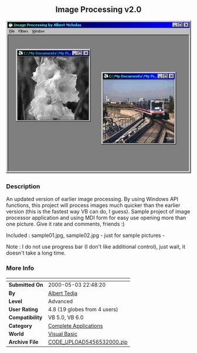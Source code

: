 ﻿<div align="center">

## Image Processing v2\.0

<img src="PIC2000531235136704.jpg">
</div>

### Description

An updated version of earlier image processing. By using Windows API functions, this project will process images much quicker than the earlier version (this is the fastest way VB can do, I guess). Sample project of image processor application and using MDI form for easy use opening more than one picture. Give it rate and comments, friends :)

Included : sample01.jpg, sample02.jpg - just for sample pictures -

Note : I do not use progress bar (I don't like additional control), just wait, it doesn't take a long time.
 
### More Info
 


<span>             |<span>
---                |---
**Submitted On**   |2000-05-03 22:48:20
**By**             |[Albert Tedja](https://github.com/Planet-Source-Code/PSCIndex/blob/master/ByAuthor/albert-tedja.md)
**Level**          |Advanced
**User Rating**    |4.8 (19 globes from 4 users)
**Compatibility**  |VB 5\.0, VB 6\.0
**Category**       |[Complete Applications](https://github.com/Planet-Source-Code/PSCIndex/blob/master/ByCategory/complete-applications__1-27.md)
**World**          |[Visual Basic](https://github.com/Planet-Source-Code/PSCIndex/blob/master/ByWorld/visual-basic.md)
**Archive File**   |[CODE\_UPLOAD5456532000\.zip](https://github.com/Planet-Source-Code/albert-tedja-image-processing-v2-0__1-7812/archive/master.zip)








